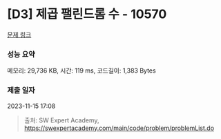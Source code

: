 # [D3] 제곱 팰린드롬 수 - 10570 

[문제 링크](https://swexpertacademy.com/main/code/problem/problemDetail.do?contestProbId=AXO72aaqPrcDFAXS) 

### 성능 요약

메모리: 29,736 KB, 시간: 119 ms, 코드길이: 1,383 Bytes

### 제출 일자

2023-11-15 17:08



> 출처: SW Expert Academy, https://swexpertacademy.com/main/code/problem/problemList.do